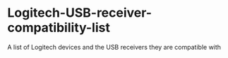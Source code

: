 # Logitech-USB-receiver-compatibility-list
A list of Logitech devices and the USB receivers they are compatible with
